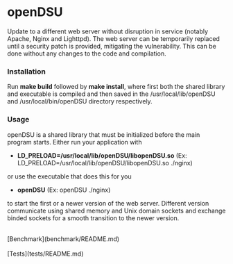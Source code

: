 # openDSU
Update to a different web server without disruption in service (notably Apache, Nginx and Lighttpd). The web server can be temporarily replaced until a security patch is provided, mitigating the vulnerability. This can be done without any changes to the code and compilation.



### Installation
Run **make build** followed by **make install**, where first both the shared library and executable is compiled and then saved in the /usr/local/lib/openDSU and /usr/local/bin/openDSU directory respectively.

### Usage
openDSU is a shared library that must be initialized before the main program starts. Either run your application with

* **LD_PRELOAD=/usr/local/lib/openDSU/libopenDSU.so** (Ex: LD_PRELOAD=/usr/local/lib/openDSU/libopenDSU.so ./nginx)

or use the executable that does this for you
* **openDSU** (Ex: openDSU ./nginx)

to start the first or a newer version of the web server. Different version communicate using shared memory and Unix domain sockets and exchange binded sockets for a smooth transition to the newer version.

<br/>
[Benchmark](benchmark/README.md)<br/><br/>
[Tests](tests/README.md)
